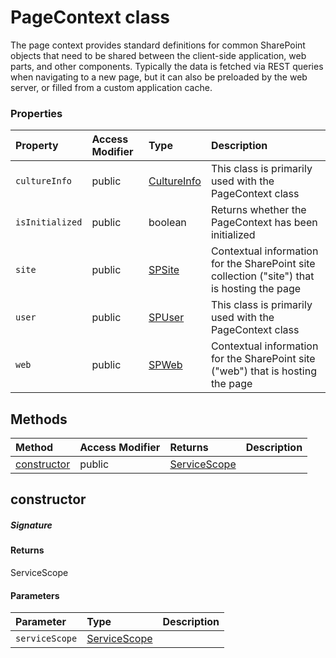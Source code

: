# PageContext class



The page context provides standard definitions for common SharePoint objects 
that need to be shared between the client-side application, web parts, and other 
components. Typically the data is fetched via REST queries when navigating to a 
new page, but it can also be preloaded by the web server, or filled from a custom 
application cache.



### Properties

| Property	   | Access Modifier | Type	| Description|
|:-------------|:----|:-------|:-----------|
|`cultureInfo`     | public | [CultureInfo](CultureInfo.md) | This class is primarily used with the PageContext class |
|`isInitialized`     | public | boolean | Returns whether the PageContext has been initialized |
|`site`     | public | [SPSite](SPSite.md) | Contextual information for the SharePoint site collection ("site") that is hosting the page |
|`user`     | public | [SPUser](SPUser.md) | This class is primarily used with the PageContext class |
|`web`     | public | [SPWeb](SPWeb.md) | Contextual information for the SharePoint site ("web") that is hosting the page |




## Methods

| Method	   | Access Modifier | Returns	| Description|
|:-------------|:----|:-------|:-----------|
|[constructor](#constructor~33759)     | public | [ServiceScope](ServiceScope.md) |  |




## constructor



##### Signature

#### Returns
ServiceScope

#### Parameters


| Parameter	   | Type    | Description |
|:-------------|:---------------|:------------|
| `serviceScope`    | [ServiceScope](ServiceScope.md) |  |

